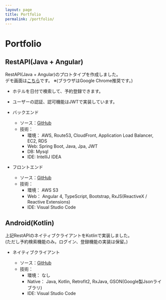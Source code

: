 ```yaml
---
layout: page
title: Portfolio
permalink: /portfolio/
---
```


# Portfolio

## RestAPI(Java + Angular)

RestAPI(Java + Angular)のプロトタイプを作成しました。   
デモ画面は[こちら](http://angular-front-booking.kamioteppei-aws.ml)です。 ※(ブラウザはGoogle Chrome推奨です。)

- ホテルを日付で検索して、予約登録できます。
- ユーザーの認証、認可機能はJWTで実装しています。

- バックエンド

  - ソース：[GitHub](https://github.com/kamioteppei/spring-api-booking)
  - 技術：
    - 環境： AWS, Route53, CloudFront, Application Load Balancer, EC2, RDS
    - Web: Spring Boot, Java, Jpa, JWT
    - DB: Mysql
    - IDE: IntelliJ IDEA

- フロントエンド

  - ソース：[GitHub](https://github.com/kamioteppei/angular-front-booking)
  - 技術：
    - 環境： AWS S3
    - Web： Angular 4, TypeScript, Bootstrap, RxJS(ReactiveX / Reactive Extensions)
    - IDE:  Visual Studio Code

## Android(Kotlin)

上記RestAPIのネイティブクライアントをKotlinで実装しました。   
(ただし予約検索機能のみ。ログイン、登録機能の実装は保留。)

- ネイティブクライアント

  - ソース：[GitHub](https://github.com/kamioteppei/KotlinNativeBooking)
  - 技術：
    - 環境： なし
    - Native： Java, Kotlin, Retrofit2, RxJava, GSON(Google製Jsonライブラリ)
    - IDE:  Visual Studio Code
